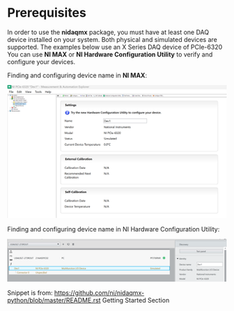 Prerequisites 
===============
In order to use the **nidaqmx** package, you must have at least one DAQ
device installed on your system. Both physical and simulated devices are supported. The
examples below use an X Series DAQ device of PCIe-6320 You can use **NI MAX** or **NI Hardware Configuration Utility** to
verify and configure your devices.

Finding and configuring device name in **NI MAX**:

![alt text](image.png)

Finding and configuring device name in NI Hardware Configuration Utility:

![alt text](image-1.png)

Snippet is from: https://github.com/ni/nidaqmx-python/blob/master/README.rst Getting Started Section